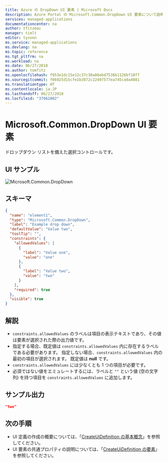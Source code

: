 ```yaml
---
title: Azure の DropDown UI 要素 | Microsoft Docs
description: Azure Portal の Microsoft.Common.DropDown UI 要素について説明します。
services: managed-applications
documentationcenter: na
author: tfitzmac
manager: timlt
editor: tysonn
ms.service: managed-applications
ms.devlang: na
ms.topic: reference
ms.tgt_pltfrm: na
ms.workload: na
ms.date: 06/27/2018
ms.author: tomfitz
ms.openlocfilehash: f953e1dc15e12c37c30a86ebd7536b1126bf18f7
ms.sourcegitcommit: f06925d15cfe1b3872c22497577ea745ca9a4881
ms.translationtype: HT
ms.contentlocale: ja-JP
ms.lasthandoff: 06/27/2018
ms.locfileid: "37062002"
---
```

# <a name="microsoftcommondropdown-ui-element"></a>Microsoft.Common.DropDown UI 要素
ドロップダウン リストを備えた選択コントロールです。

## <a name="ui-sample"></a>UI サンプル
![Microsoft.Common.DropDown](./media/managed-application-elements/microsoft.common.dropdown.png)

## <a name="schema"></a>スキーマ
```json
{
  "name": "element1",
  "type": "Microsoft.Common.DropDown",
  "label": "Example drop down",
  "defaultValue": "Value two",
  "toolTip": "",
  "constraints": {
    "allowedValues": [
      {
        "label": "Value one",
        "value": "one"
      },
      {
        "label": "Value two",
        "value": "two"
      }
    ],
    "required": true
  },
  "visible": true
}
```

## <a name="remarks"></a>解説

- `constraints.allowedValues` のラベルは項目の表示テキストであり、その値は要素が選択された際の出力値です。
- 指定する場合、既定値は `constraints.allowedValues` 内に存在するラベルである必要があります。 指定しない場合、`constraints.allowedValues` 内の最初の項目が選択されます。 既定値は **null** です。
- `constraints.allowedValues` には少なくとも 1 つの項目が必要です。
- 必須ではない値をエミュレートするには、ラベルと `""` という値 (空の文字列) を持つ項目を `constraints.allowedValues` に追加します。

## <a name="sample-output"></a>サンプル出力
```json
"two"
```

## <a name="next-steps"></a>次の手順
* UI 定義の作成の概要については、「[CreateUiDefinition の基本概念](create-uidefinition-overview.md)」を参照してください。
* UI 要素の共通プロパティの説明については、「[CreateUiDefinition の要素](create-uidefinition-elements.md)」を参照してください。
